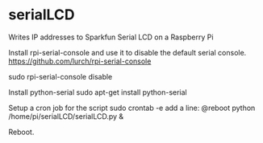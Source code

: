 serialLCD
=========

Writes IP addresses to Sparkfun Serial LCD on a Raspberry Pi


Install rpi-serial-console and use it to disable the default serial console.
https://github.com/lurch/rpi-serial-console

sudo rpi-serial-console disable

Install python-serial
sudo apt-get install python-serial

Setup a cron job for the script
sudo crontab -e
add a line: @reboot python /home/pi/serialLCD/serialLCD.py &

Reboot.